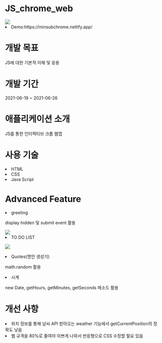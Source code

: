 # JS_chrome_web
<div><img src="https://user-images.githubusercontent.com/75060858/151647775-bb893751-b998-45b4-a672-9c37107f7443.JPG"></img></div>
<li>Demo:https://minsubchrome.netlify.app/</li>

<h1>개발 목표</h1>
<p>JS에 대한 기본적 이해 및 응용</p>

<h1>개발 기간</h1>
<p>2021-06-19 ~ 2021-06-26</p>

<h1>애플리케이션 소개</h1>
<p>JS를 통한 인터렉티브 크롭 웹앱</p>

<h1>사용 기술</h1>
<li>HTML</li>
<li>CSS</li>
<li>Java Script</li>

<h1>Advanced Feature</h1>
<li>greeting</li>
<p>display hidden 및 submit event 활용</p>
<img src="https://user-images.githubusercontent.com/75060858/151648264-8b3b90a4-f02b-4d49-a1b2-7e8aa6f030c6.gif"></img>
<li>TO DO LIST</li>

<img src="https://user-images.githubusercontent.com/75060858/151648072-8dbb6a55-f19f-4398-8891-828783440605.png"></img>

<li>Quotes(명언 생성기)</li>
<p>math.random 활용</p>

<li>시계</li>
<p>new Date, getHours, getMinutes, getSeconds 메소드 활용</p>

<h1>개선 사항</h1>
<li>위치 정보를 통해 날씨 API 받아오는 weather 기능에서 getCurrentPosition의 정확도 낮음</li>
<li>웹 규격을 80%로 줄여야 이쁘게 나와서 반응형으로 CSS 수정할 필요 있음</li>
